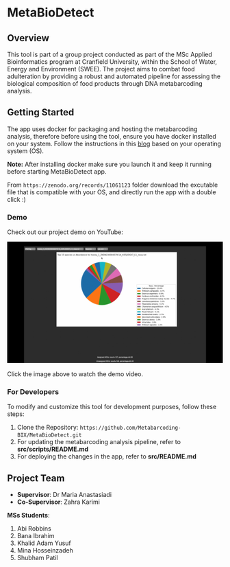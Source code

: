 # MetaBioDetect

## Overview 
This tool is part of a group project conducted as part of the MSc Applied Bioinformatics program at Cranfield University, within the School of Water, Energy and Environment (SWEE). The project aims to combat food adulteration by providing a robust and automated pipeline for assessing the biological composition of food products through DNA metabarcoding analysis.

## Getting Started
The app uses docker for packaging and hosting the metabarcoding analysis, therefore before using the tool, ensure you have docker installed on your system. Follow the instructions in this [blog](https://medium.com/@kasambalumwagi/installing-docker-on-different-operating-systems-4a23ccf88cbb) based on your operating system (OS). 

**Note:** After installing docker make sure you launch it and keep it running before starting MetaBioDetect app.

From `https://zenodo.org/records/11061123` folder download the excutable file that is compatible with your OS, and directly run the app with a double click :)

### Demo

Check out our project demo on YouTube:

[![Project Demo](MetaBioDetect_thumbnail.png)](https://www.youtube.com/watch?v=lnLTyr40x6M)

Click the image above to watch the demo video.
### For Developers
To modify and customize this tool for development purposes, follow these steps:

1. Clone the Repository: `https://github.com/Metabarcoding-BIX/MetaBioDetect.git`
2. For updating the metabarcoding analysis pipeline, refer to **src/scripts/README.md**
3. For deploying the changes in the app, refer to **src/README.md**

## Project Team

- **Supervisor**: Dr Maria Anastasiadi
- **Co-Supervisor**: Zahra Karimi

**MSs Students**: 

1. Abi Robbins 
2. Bana Ibrahim
3. Khalid Adam Yusuf
4. Mina Hosseinzadeh
5. Shubham Patil